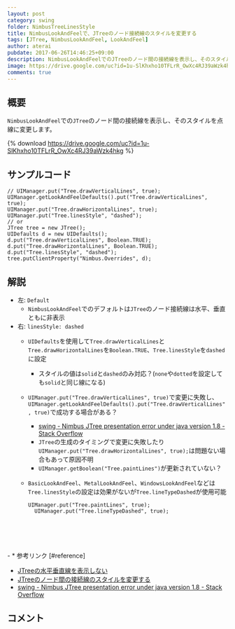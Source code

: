 ```yaml
---
layout: post
category: swing
folder: NimbusTreeLinesStyle
title: NimbusLookAndFeelで、JTreeのノード接続線のスタイルを変更する
tags: [JTree, NimbusLookAndFeel, LookAndFeel]
author: aterai
pubdate: 2017-06-26T14:46:25+09:00
description: NimbusLookAndFeelでのJTreeのノード間の接続線を表示し、そのスタイルを点線に変更します。
image: https://drive.google.com/uc?id=1u-SlKhxho10TFLrR_OwXc4RJ39aWzk4hkg
comments: true
---
```

## 概要
`NimbusLookAndFeel`での`JTree`のノード間の接続線を表示し、そのスタイルを点線に変更します。

{% download https://drive.google.com/uc?id=1u-SlKhxho10TFLrR_OwXc4RJ39aWzk4hkg %}

## サンプルコード
<pre class="prettyprint"><code>// UIManager.put("Tree.drawVerticalLines", true);
UIManager.getLookAndFeelDefaults().put("Tree.drawVerticalLines", true);
UIManager.put("Tree.drawHorizontalLines", true);
UIManager.put("Tree.linesStyle", "dashed");
// or
JTree tree = new JTree();
UIDefaults d = new UIDefaults();
d.put("Tree.drawVerticalLines", Boolean.TRUE);
d.put("Tree.drawHorizontalLines", Boolean.TRUE);
d.put("Tree.linesStyle", "dashed");
tree.putClientProperty("Nimbus.Overrides", d);
</code></pre>

## 解説
- 左: `Default`
    - `NimbusLookAndFeel`でのデフォルトは`JTree`のノード接続線は水平、垂直ともに非表示
- 右: `linesStyle: dashed`
    - `UIDefaults`を使用して`Tree.drawVerticalLines`と`Tree.drawHorizontalLines`を`Boolean.TRUE`、`Tree.linesStyle`を`dashed`に設定
        - スタイルの値は`solid`と`dashed`のみ対応？(`none`や`dotted`を設定しても`solid`と同じ線になる)
    - `UIManager.put("Tree.drawVerticalLines", true)`で変更に失敗し、`UIManager.getLookAndFeelDefaults().put("Tree.drawVerticalLines", true)`で成功する場合がある？
        - [swing - Nimbus JTree presentation error under java version 1.8 - Stack Overflow](https://stackoverflow.com/questions/44655203/nimbus-jtree-presentation-error-under-java-version-1-8)
        - `JTree`の生成のタイミングで変更に失敗したり`UIManager.put("Tree.drawHorizontalLines", true);`は問題ない場合もあって原因不明
        - `UIManager.getBoolean("Tree.paintLines")`が更新されていない？
    - `BasicLookAndFeel`、`MetalLookAndFeel`、`WindowsLookAndFeel`などは`Tree.linesStyle`の設定は効果がないが`Tree.lineTypeDashed`が使用可能
        
        <pre class="prettyprint"><code>UIManager.put("Tree.paintLines", true);
        UIManager.put("Tree.lineTypeDashed", true);
</code></pre>
    - * 参考リンク [#reference]
- [JTreeの水平垂直線を表示しない](https://ateraimemo.com/Swing/TreePaintLines.html)
- [JTreeのノード間の接続線のスタイルを変更する](https://ateraimemo.com/Swing/TreeLineStyle.html)
- [swing - Nimbus JTree presentation error under java version 1.8 - Stack Overflow](https://stackoverflow.com/questions/44655203/nimbus-jtree-presentation-error-under-java-version-1-8)

<!-- dummy comment line for breaking list -->

## コメント
